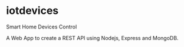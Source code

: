 # iotdevices
Smart Home Devices Control


A Web App to create a REST API using Nodejs, Express and MongoDB. 
